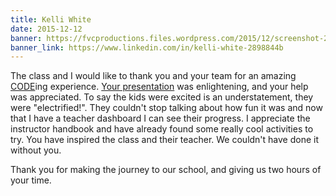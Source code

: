 ```yaml
---
title: Kelli White
date: 2015-12-12
banner: https://fvcproductions.files.wordpress.com/2015/12/screenshot-2015-12-12-15-08-29.png
banner_link: https://www.linkedin.com/in/kelli-white-2898844b
---
```


The class and I would like to thank you and your team for an amazing [CODE](//hourofcode.com/us)ing experience. [Your presentation](//fvcproductions.com/2015/12/07/hour-of-code-2015/) was enlightening, and your help was appreciated. To say the kids were excited is an understatement, they were "electrified!". They couldn't stop talking about how fun it was and now that I have a teacher dashboard I can see their progress. I appreciate the instructor handbook and have already found some really cool activities to try. You have inspired the class and their teacher. We couldn't have done it without you.

Thank you for making the journey to our school, and giving us two hours of your time.

